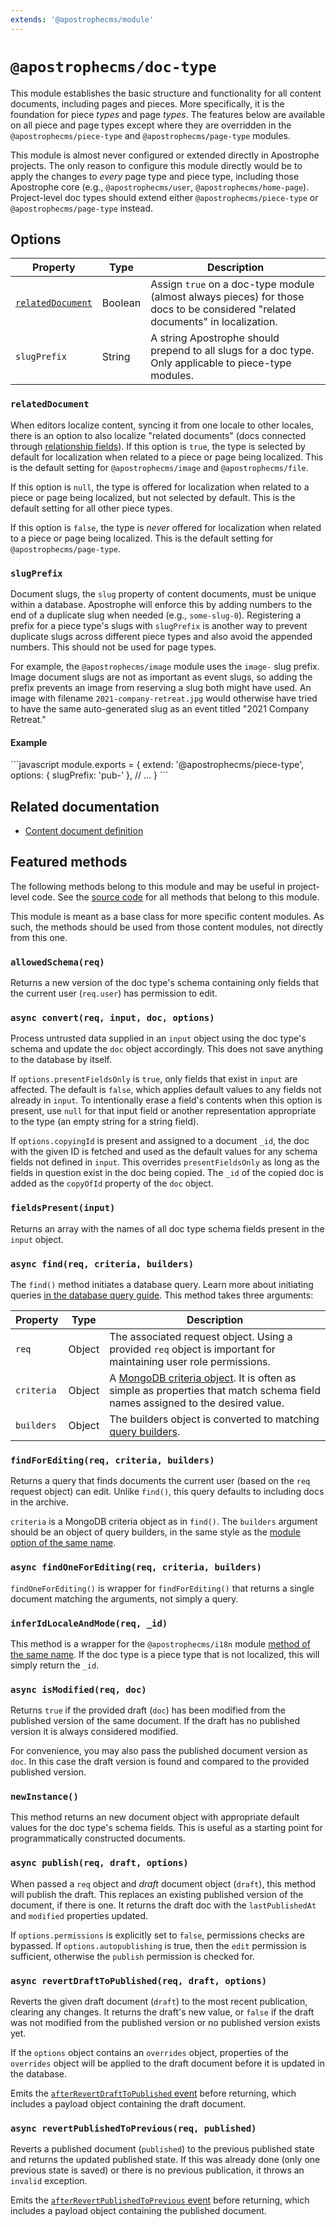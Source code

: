 ```yaml
---
extends: '@apostrophecms/module'
---
```


# `@apostrophecms/doc-type`

<AposRefExtends :module="$frontmatter.extends" />

This module establishes the basic structure and functionality for all content documents, including pages and pieces. More specifically, it is the foundation for piece *types* and page *types*. The features below are available on all piece and page types except where they are overridden in the `@apostrophecms/piece-type` and `@apostrophecms/page-type` modules.

This module is almost never configured or extended directly in Apostrophe projects. The only reason to configure this module directly would be to apply the changes to *every* page type and piece type, including those Apostrophe core (e.g., `@apostrophecms/user`, `@apostrophecms/home-page`). Project-level doc types should extend either `@apostrophecms/piece-type` or `@apostrophecms/page-type` instead.

## Options

|  Property | Type | Description |
|---|---|---|
| [`relatedDocument`](#relateddocument) | Boolean | Assign `true` on a doc-type module (almost always pieces) for those docs to be considered "related documents" in localization. |
| `slugPrefix` | String | A string Apostrophe should prepend to all slugs for a doc type. Only applicable to piece-type modules. |

### `relatedDocument`

When editors localize content, syncing it from one locale to other locales, there is an option to also localize "related documents" (docs connected through [relationship fields](/guide/relationships.md)). If this option is `true`, the type is selected by default for localization when related to a piece or page being localized. This is the default setting for `@apostrophecms/image` and `@apostrophecms/file`.

If this option is `null`, the type is offered for localization when related to a piece or page being localized, but not selected by default. This is the default setting for all other piece types.

If this option is `false`, the type is *never* offered for localization when related to a piece or page being localized. This is the default setting for `@apostrophecms/page-type`.

### `slugPrefix`

Document slugs, the `slug` property of content documents, must be unique within a database. Apostrophe will enforce this by adding numbers to the end of a duplicate slug when needed (e.g., `some-slug-0`). Registering a prefix for a piece type's slugs with `slugPrefix` is another way to prevent duplicate slugs across different piece types and also avoid the appended numbers. This should not be used for page types.

For example, the `@apostrophecms/image` module uses the `image-` slug prefix. Image document slugs are not as important as event slugs, so adding the prefix prevents an image from reserving a slug both might have used. An image with filename `2021-company-retreat.jpg` would otherwise have tried to have the same auto-generated slug as an event titled "2021 Company Retreat."

#### Example

<AposCodeBlock>
  ```javascript
  module.exports = {
    extend: '@apostrophecms/piece-type',
    options: {
      slugPrefix: 'pub-'
    },
    // ...
  }
  ```
  <template v-slot:caption>
    modules/publication/index.js
  </template>
</AposCodeBlock>

## Related documentation

- [Content document definition](/reference/glossary.md#doc)

## Featured methods

The following methods belong to this module and may be useful in project-level code. See the [source code](https://github.com/apostrophecms/apostrophe/blob/main/modules/%40apostrophecms/doc-type/index.js) for all methods that belong to this module.
<!-- Some are used within the module and would just create noise here. -->

This module is meant as a base class for more specific content modules. As such, the methods should be used from those content modules, not directly from this one.

### `allowedSchema(req)`

Returns a new version of the doc type's schema containing only fields that the current user (`req.user`) has permission to edit.

### `async convert(req, input, doc, options)`

Process untrusted data supplied in an `input` object using the doc type's schema and update the `doc` object accordingly. This does not save anything to the database by itself.

If `options.presentFieldsOnly` is `true`, only fields that exist in `input` are affected. The default is `false`, which applies default values to any fields not already in `input`. To intentionally erase a field's contents when this option is present, use `null` for that input field or another representation appropriate to the type (an empty string for a string field).

If `options.copyingId` is present and assigned to a document `_id`, the doc with the given ID is fetched and used as the default values for any schema fields not defined in `input`. This overrides `presentFieldsOnly` as long as the fields in question exist in the doc being copied. The `_id` of the copied doc is added as the `copyOfId` property of the `doc` object.

### `fieldsPresent(input)`

Returns an array with the names of all doc type schema fields present in the `input` object.

### `async find(req, criteria, builders)`

The `find()` method initiates a database query. Learn more about initiating queries [in the database query guide](/guide/database-queries.md#initiating-the-data-query). This method takes three arguments:

| Property | Type | Description |
| -------- | -------- | ----------- |
| `req` | Object | The associated request object. Using a provided `req` object is important for maintaining user role permissions. |
| `criteria` | Object | A [MongoDB criteria object](https://docs.mongodb.com/manual/tutorial/query-documents/). It is often as simple as properties that match schema field names assigned to the desired value. |
| `builders` | Object | The builders object is converted to matching [query builders](/reference/query-builders.md). |

### `findForEditing(req, criteria, builders)`

Returns a query that finds documents the current user (based on the `req` request object) can edit. Unlike `find()`, this query defaults to including docs in the archive.

`criteria` is a MongoDB criteria object as in `find()`. The `builders` argument should be an object of query builders, in the same style as the [module option of the same name](#builders).

### `async findOneForEditing(req, criteria, builders)`

`findOneForEditing()` is wrapper for `findForEditing()` that returns a single document matching the arguments, not simply a query.

### `inferIdLocaleAndMode(req, _id)`

This method is a wrapper for the `@apostrophecms/i18n` module [method of the same name](/reference/modules/i18n.md##inferidlocaleandmode-req-id). If the doc type is a piece type that is not localized, this will simply return the `_id`.

### `async isModified(req, doc)`

Returns `true` if the provided draft (`doc`) has been modified from the published version of the same document. If the draft has no published version it is always considered modified.

For convenience, you may also pass the published document version as `doc`. In this case the draft version is found and compared to the provided published version.

### `newInstance()`

This method returns an new document object with appropriate default values for the doc type's schema fields. This is useful as a starting point for programmatically constructed documents.

### `async publish(req, draft, options)`

When passed a `req` object and *draft* document object (`draft`), this method will publish the draft. This replaces an existing published version of the document, if there is one. It returns the draft doc with the `lastPublishedAt` and `modified` properties updated.

If `options.permissions` is explicitly set to `false`, permissions checks are bypassed. If `options.autopublishing` is true, then the `edit` permission is sufficient, otherwise the `publish` permission is checked for.

### `async revertDraftToPublished(req, draft, options)`

Reverts the given draft document (`draft`) to the most recent publication, clearing any changes. It returns the draft's new value, or `false` if the draft was not modified from the published version or no published version exists yet.

If the `options` object contains an `overrides` object, properties of the `overrides` object will be applied to the draft document before it is updated in the database.

Emits the [`afterRevertDraftToPublished` event](/reference/server-events.md#afterrevertdrafttopublished) before returning, which includes a payload object containing the draft document.

### `async revertPublishedToPrevious(req, published)`

Reverts a published document (`published`) to the previous published state and returns the updated published state. If this was already done (only one previous state is saved) or there is no previous publication, it throws an `invalid` exception.

Emits the [`afterRevertPublishedToPrevious` event](/reference/server-events.md#afterrevertpublishedtoprevious) before returning, which includes a payload object containing the published document.
